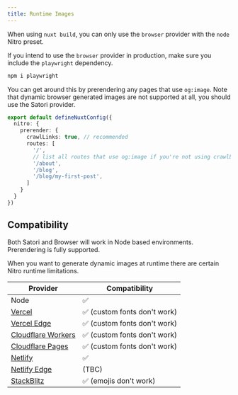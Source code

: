 ```yaml
---
title: Runtime Images
---
```


When using `nuxt build`, you can only use the `browser` provider with the `node` Nitro preset.

If you intend to use the `browser` provider in production, make sure you include the `playwright` dependency.

  ```bash
  npm i playwright
  ```

You can get around this by prerendering any pages that use `og:image`. Note that dynamic browser generated images are not supported at all,
you should use the Satori provider.


```ts
export default defineNuxtConfig({
  nitro: {
    prerender: {
      crawlLinks: true, // recommended
      routes: [
        '/',
        // list all routes that use og:image if you're not using crawlLinks
        '/about',
        '/blog',
        '/blog/my-first-post',
      ]
    }
  }
})
```


## Compatibility

Both Satori and Browser will work in Node based environments. Prerendering is fully supported.

When you want to generate dynamic images at runtime there are certain Nitro runtime limitations.

| Provider                                                                        | Compatibility                |
|---------------------------------------------------------------------------------|--------|
| Node                                                                            | ✅                    |
| [Vercel](https://nuxt-og-image-playground.vercel.app/)                          | ✅ (custom fonts don't work)                   |
| [Vercel Edge](https://nuxt-og-image-playground-gkdt.vercel.app/)                | ✅ (custom fonts don't work)                  |
| [Cloudflare Workers](https://playground.harlanzw.workers.dev/)                 | ✅ (custom fonts don't work)                   |
| [Cloudflare Pages](https://nuxt-og-image-playground.pages.dev/)                 | ✅ (custom fonts don't work)                   |
| [Netlify](https://nuxt-og-image-playground-netlify.netlify.app/)                | ✅                    |
| [Netlify Edge](https://nuxt-og-image-playground-netlify-edge.netlify.app/)      | (TBC)               |
| [StackBlitz](https://stackblitz.com/edit/nuxt-starter-pxs3wk?file=package.json) | ✅ (emojis don't work) |

